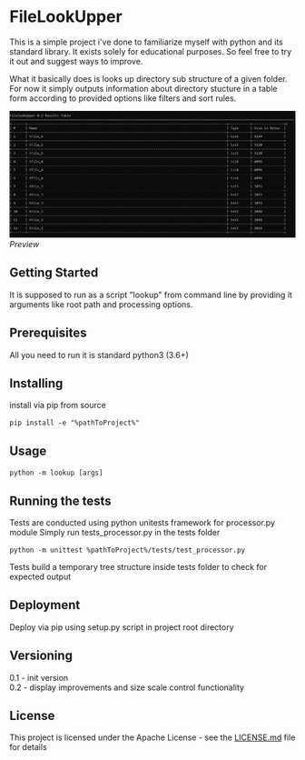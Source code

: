 # FileLookUpper

This is a simple project i've done to familiarize myself with python and its standard library. It exists solely for educational purposes.
So feel free to try it out and suggest ways to improve.

What it basically does is looks up directory sub structure of a given folder.
For now it simply outputs information about directory stucture in a table form according to provided options like filters and sort rules.

![preview](preview.png)
_Preview_
## Getting Started

It is supposed to run as a script "lookup" from command line by providing it arguments like root path and processing options.

## Prerequisites

All you need to run it is standard python3 (3.6+)

## Installing

install via pip from source

```
pip install -e "%pathToProject%"
```

## Usage
```
python -m lookup [args]
```

## Running the tests

Tests are conducted using python unitests framework for processor.py module
Simply run tests_processor.py in the tests folder
```
python -m unittest %pathToProject%/tests/test_processor.py 
```
Tests build a temporary tree structure inside tests folder to check for expected output

## Deployment

Deploy via pip using setup.py script in project root directory

## Versioning

0.1 - init version  
0.2 - display improvements and size scale control functionality  

## License

This project is licensed under the Apache License - see the [LICENSE.md](LICENSE.md) file for details
